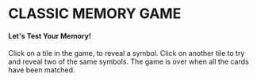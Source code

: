 <h1>CLASSIC MEMORY GAME</h1>
<h4>Let's Test Your Memory!</h4>
<p>Click on a tile in the game, to reveal a symbol. Click on another tile to try and reveal two of the same symbols. The game is over when all the cards have been matched.</p>
